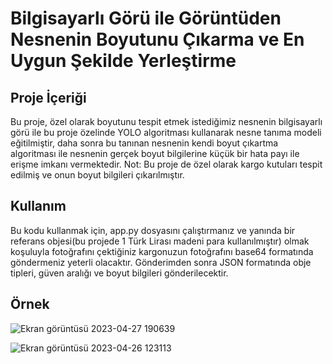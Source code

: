 # Bilgisayarlı Görü ile Görüntüden Nesnenin Boyutunu Çıkarma ve En Uygun Şekilde Yerleştirme 
## Proje İçeriği
Bu proje, özel olarak boyutunu tespit etmek istediğimiz nesnenin bilgisayarlı görü ile bu proje özelinde YOLO algoritması kullanarak nesne tanıma modeli eğitilmiştir, daha sonra bu tanınan nesnenin kendi boyut çıkartma algoritması ile nesnenin gerçek boyut bilgilerine küçük bir hata payı ile erişme imkanı vermektedir.
Not: Bu proje de özel olarak kargo kutuları tespit edilmiş ve onun boyut bilgileri çıkarılmıştır.
## Kullanım
Bu kodu kullanmak için, app.py dosyasını çalıştırmanız ve yanında bir referans objesi(bu projede 1 Türk Lirası madeni para kullanılmıştır) olmak koşuluyla  fotoğrafını çektiğiniz kargonuzun fotoğrafını base64 formatında göndermeniz yeterli olacaktır. Gönderimden sonra  JSON formatında obje tipleri, güven aralığı ve boyut bilgileri gönderilecektir. 
## Örnek
![Ekran görüntüsü 2023-04-27 190639](https://github.com/emreakdogan/thy_measurement_with_computervision/assets/95315841/7628d98d-999e-4054-8210-d5e81a669bef)

![Ekran görüntüsü 2023-04-26 123113](https://github.com/emreakdogan/thy_measurement_with_computervision/assets/95315841/35c257a3-b14d-4857-84ef-774e2c49cc3d)



